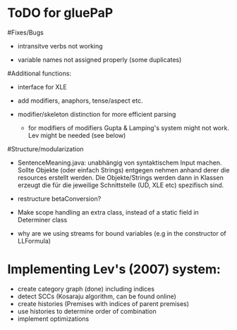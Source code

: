 # ToDO for gluePaP

#Fixes/Bugs

- intransitve verbs not working

- variable names not assigned properly (some duplicates)


#Additional functions:

- interface for XLE

- add modifiers, anaphors, tense/aspect etc.

- modifier/skeleton distinction for more efficient parsing
    - for modifiers of modifiers Gupta & Lamping's system might not work. Lev might be needed (see below)

#Structure/modularization

- SentenceMeaning.java: unabhängig von syntaktischem Input machen. Sollte Objekte  (oder einfach Strings) entgegen nehmen anhand derer die resources erstellt werden. Die Objekte/Strings werden dann in Klassen erzeugt die für die jeweilige Schnittstelle (UD, XLE etc) spezifisch sind.

- restructure betaConversion?

- Make scope handling an extra class, instead of a static field in Determiner class

- why are we using streams for bound variables (e.g in the constructor of LLFormula)

# Implementing Lev's (2007) system:
- create category graph (done) including indices
- detect SCCs (Kosaraju algorithm, can be found online)
- create histories (Premises with indices of parent premises)
- use histories to determine order of combination
- implement optimizations